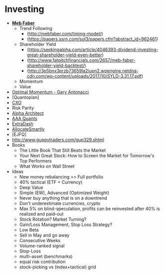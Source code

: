 # Investing

* **[Meb Faber][MB]**
  + Trend Following
    - (<http://mebfaber.com/timing-model/>)
    - (<https://papers.ssrn.com/sol3/papers.cfm?abstract_id=962461>)
  + Shareholder Yield 
    - (<https://seekingalpha.com/article/4046393-dividend-investing-great-shareholder-yield-even-better>)
    - (<http://www.fatpitchfinancials.com/2657/meb-faber-shareholder-yield-backtest/>)
    - (<http://3p5bnx3przb73659la2iupn2.wpengine.netdna-cdn.com/wp-content/uploads/2017/10/SYLD-3.31.17.pdf>)
  + Momentum
  + Value
* [Optimal Momentum - Gary Antonacci][OM]
* [Quantopian]
* [CXO][CXO]
* Risk Parity
* [Alpha Architect][AA]
* [AAA Quants][AAA]
* [ExtraDash][Ex]
* [AllocateSmartly][As]
* [EJFQ]
* <http://www.guppytraders.com/gup329.shtml>
* Books
  + The Little Book That Still Beats the Market
  + Your Next Great Stock: How to Screen the Market for Tomorrow's Top Performers
  + What Works on Wall Street
* Ideas
  + New money rebalancing >> Full portfolio
  + 40% tactical (ETF + Currency)
  + Deep Value
  + Simple (EW), Advanced (Optimized Weight)
  + Never buy anything that is on a downtrend
  + Don't underestimate currencies, crypto
  + Max 5% on blind-speculation, profits can be reinvested after 40% is realized and paid-out
  + Stock Rotation? Market Turning?
  + Gain/Loss Management, Stop Loss Strategy?
  + Low Beta
  + Sell in May and go away
  + Consecutive Weeks
  + Volume-ranked signal
  + Stop-Loss
  + multi-asset (benchmarks)
  + equal risk contribution
  + stock-picking vs (index+tactical) grid

[MB]: http://mebfaber.com/
[CXO]: https://www.cxoadvisory.com/start/
[MB1]: http://mebfaber.com/timing-model/
[AA]: https://alphaarchitect.com/alpha-architect-white-papers/
[AAA]: http://aaaquants.com
[EX]: https://extradash.com
[As]: https://allocatesmartly.com
[OM]: http://optimalmomentum.com
